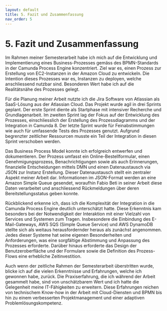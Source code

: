 ```yaml
---
layout: default
title: 5. Fazit und Zusammenfassung
nav_order: 5
---
```


# 5. Fazit und Zusammenfassung

Im Rahmen meiner Semesterarbeit habe ich mich auf die Entwicklung und Implementierung eines Business-Prozesses gemäss des BPMN-Standards in der Camunda Process Engine konzentriert. Ziel war es, einen Prozess zur Erstellung von EC2-Instanzen in der Amazon Cloud zu entwickeln. Die Intention dieses Prozesses war es, Instanzen zu deployen, welche anschliessend nutzbar sind. Besonderen Wert habe ich auf die Realitätsnähe des Prozesses gelegt.

Für die Planung meiner Arbeit nutzte ich die Jira Software von Atlassian als SaaS-Lösung aus der Atlassian Cloud. Das Projekt wurde agil in drei Sprints geplant. Der erste Sprint diente als Startphase mit intensiver Recherche und Grundlagenarbeit. Im zweiten Sprint lag der Fokus auf der Entwicklung des Prozesses, einschliesslich der Erstellung des Prozessdiagramms und der Integration in Camunda 8. Der letzte Sprint wurde für Feinabstimmungen wie auch für umfassende Tests des Prozesses genutzt. Aufgrund begrenzter zeitlicher Ressourcen musste ein Teil der Integration in diesen Sprint verschoben werden.

Das Business Process Model konnte ich erfolgreich entwerfen und dokumentieren. Der Prozess umfasst ein Online-Bestellformular, einen Genehmigungsprozess, Benachrichtigungen sowie als auch Erinnerungen, finanzielle Entscheidungen mittels DMN und einen Datenaustausch via JSON zur Instanz Erstellung. Dieser Datenaustausch stellt ein zentraler Aspekt meiner Arbeit dar. Informationen im JSON-Format werden an eine Amazon Simple Queue gesendet, woraufhin Fabio Beti in seiner Arbeit diese Daten verarbeitet und anschliessend Rückmeldungen über deren Bereitstellungsstatus geben konnte.

Rückblickend erkenne ich, dass ich die Komplexität der Integration in die Camunda Process Engine deutlich unterschätzt hatte. Diese Erkenntnis kam besonders bei der Notwendigkeit der Interaktion mit einer Vielzahl von Services und Systemen zum Tragen. Insbesondere die Einbindung des E-Mail-Gateways, AWS SQS (Simple Queue Service) und AWS DynamoDB stellte sich als weitaus herausfordernder heraus als zunächst angenommen. Jedes dieser Systeme hat seine eigenen Besonderheiten und Anforderungen, was eine sorgfältige Abstimmung und Anpassung des Prozesses erforderte. Darüber hinaus erforderte das Design der Benutzeroberfläche und der Formulare sowie die Definition des Prozess-Flows eine erhebliche Zeitinvestition.

Auch wenn der zeitliche Rahmen der Semesterarbeit überstritten wurde, blicke ich auf die vielen Erkenntnisse und Erfahrungen, welche ich gewonnen habe, zurück. Die Praxiserfahrung, die ich während der Arbeit gesammelt habe, sind von unschätzbarem Wert und ich hatte die Gelegenheit meine IT-Fähigkeiten zu erweitern. Diese Erfahrungen reichen von technischem Know-how in der Arbeit mit Cloud-Diensten und BPMN bis hin zu einem verbesserten Projektmanagement und einer adaptiven Problemlösungskompetenz.

